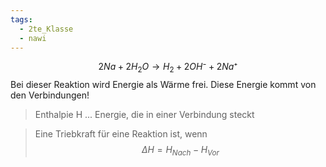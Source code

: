 ```yaml
---
tags:
  - 2te_Klasse
  - nawi
---
```

$$2Na+2H_{2}O→H_{2}+2OH⁻+2Na⁺$$
Bei dieser Reaktion wird Energie als Wärme frei.
Diese Energie kommt von den Verbindungen!

> Enthalpie H ... Energie, die in einer Verbindung steckt

> Eine Triebkraft für eine Reaktion ist, wenn $$ΔH=H_{Nach}-H_{Vor}$$ 

